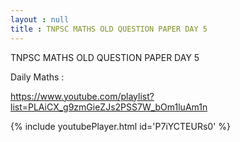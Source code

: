 ```yaml
---
layout : null
title : TNPSC MATHS OLD QUESTION PAPER DAY 5
---
```


TNPSC MATHS OLD QUESTION PAPER DAY 5

Daily Maths :

https://www.youtube.com/playlist?list=PLAiCX_g9zmGieZJs2PSS7W_bOm1luAm1n



{% include youtubePlayer.html id='P7iYCTEURs0' %}
